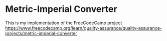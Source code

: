 # Metric-Imperial Converter

This is my implementation of the FreeCodeCamp project https://www.freecodecamp.org/learn/quality-assurance/quality-assurance-projects/metric-imperial-converter
